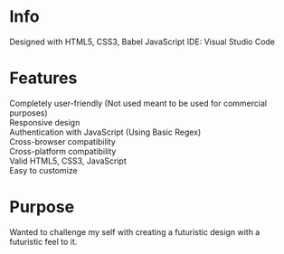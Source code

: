 # Info

Designed with HTML5, CSS3, Babel JavaScript
IDE: Visual Studio Code


# Features

Completely user-friendly (Not used meant to be used for commercial purposes) 
<br>
Responsive design
<br>
Authentication with JavaScript (Using Basic Regex)
<br>
Cross-browser compatibility
<br>
Cross-platform compatibility
<br>
Valid HTML5, CSS3, JavaScript
<br>
Easy to customize
<br>
# Purpose

Wanted to challenge my self with creating a futuristic design with a futuristic feel to it.